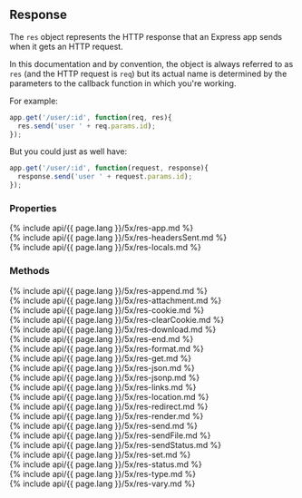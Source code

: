 <h2>Response</h2>

The `res` object represents the HTTP response that an Express app sends when it gets an HTTP request.

In this documentation and by convention, 
the object is always referred to as `res` (and the HTTP request is `req`) but its actual name is determined
by the parameters to the callback function in which you're working.

For example:

~~~js
app.get('/user/:id', function(req, res){
  res.send('user ' + req.params.id);
});
~~~

But you could just as well have:

~~~js
app.get('/user/:id', function(request, response){
  response.send('user ' + request.params.id);
});
~~~

<h3 id='res.properties'>Properties</h3>

<section markdown="1">
  {% include api/{{ page.lang }}/5x/res-app.md %}
</section>

<section markdown="1">
  {% include api/{{ page.lang }}/5x/res-headersSent.md %}
</section>

<section markdown="1">
  {% include api/{{ page.lang }}/5x/res-locals.md %}
</section>

<h3 id='res.methods'>Methods</h3>

<section markdown="1">
  {% include api/{{ page.lang }}/5x/res-append.md %}
</section>

<section markdown="1">
  {% include api/{{ page.lang }}/5x/res-attachment.md %}
</section>

<section markdown="1">
  {% include api/{{ page.lang }}/5x/res-cookie.md %}
</section>

<section markdown="1">
  {% include api/{{ page.lang }}/5x/res-clearCookie.md %}
</section>

<section markdown="1">
  {% include api/{{ page.lang }}/5x/res-download.md %}
</section>

<section markdown="1">
  {% include api/{{ page.lang }}/5x/res-end.md %}
</section>

<section markdown="1">
  {% include api/{{ page.lang }}/5x/res-format.md %}
</section>

<section markdown="1">
  {% include api/{{ page.lang }}/5x/res-get.md %}
</section>

<section markdown="1">
  {% include api/{{ page.lang }}/5x/res-json.md %}
</section>

<section markdown="1">
  {% include api/{{ page.lang }}/5x/res-jsonp.md %}
</section>

<section markdown="1">
  {% include api/{{ page.lang }}/5x/res-links.md %}
</section>

<section markdown="1">
  {% include api/{{ page.lang }}/5x/res-location.md %}
</section>

<section markdown="1">
  {% include api/{{ page.lang }}/5x/res-redirect.md %}
</section>

<section markdown="1">
  {% include api/{{ page.lang }}/5x/res-render.md %}
</section>

<section markdown="1">
  {% include api/{{ page.lang }}/5x/res-send.md %}
</section>

<section markdown="1">
  {% include api/{{ page.lang }}/5x/res-sendFile.md %}
</section>

<section markdown="1">
  {% include api/{{ page.lang }}/5x/res-sendStatus.md %}
</section>

<section markdown="1">
  {% include api/{{ page.lang }}/5x/res-set.md %}
</section>

<section markdown="1">
  {% include api/{{ page.lang }}/5x/res-status.md %}
</section>

<section markdown="1">
  {% include api/{{ page.lang }}/5x/res-type.md %}
</section>

<section markdown="1">
  {% include api/{{ page.lang }}/5x/res-vary.md %}
</section>
